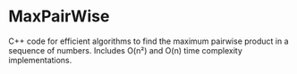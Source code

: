 # MaxPairWise
C++ code for efficient algorithms to find the maximum pairwise product in a sequence of numbers. Includes O(n²) and O(n) time complexity implementations. 
